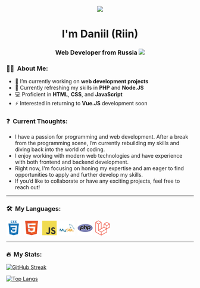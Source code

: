 <p align="center">
  <img src="https://i.imgur.com/BrTJSk7.gif" width="300"/>
</p>
<h1 align="center">I'm Daniil (Riin)</h1>
<h3 align="center">Web Developer from Russia <img src="https://upload.wikimedia.org/wikipedia/commons/thumb/f/f3/Flag_of_Russia.svg/24px-Flag_of_Russia.svg.png"></h3>

### 👨‍💻 &nbsp;About Me:
- 🔭 I’m currently working on **web development projects**  
- 🌱 Currently refreshing my skills in **PHP** and **Node.JS**  
- 💻 Proficient in **HTML**, **CSS**, and **JavaScript**  
- ⚡ Interested in returning to **Vue.JS** development soon  

### ❓ &nbsp;Current Thoughts:
-  I have a passion for programming and web development. After a break from the programming scene, I’m currently rebuilding my skills and diving back into the world of coding. <br />
-  I enjoy working with modern web technologies and have experience with both frontend and backend development. <br />
-  Right now, I'm focusing on honing my expertise and am eager to find opportunities to apply and further develop my skills. <br />
-  If you’d like to collaborate or have any exciting projects, feel free to reach out! <br />

---

### 🛠 &nbsp;My Languages:
<p>
  <img src="https://github.com/devicons/devicon/blob/master/icons/css3/css3-plain-wordmark.svg"  title="CSS3" alt="CSS" width="40" height="40"/>&nbsp;
  <img src="https://github.com/devicons/devicon/blob/master/icons/html5/html5-original.svg" title="HTML5" alt="HTML" width="40" height="40"/>&nbsp;
  <img src="https://github.com/devicons/devicon/blob/master/icons/javascript/javascript-original.svg" title="JavaScript" alt="JavaScript" width="40" height="40"/>&nbsp;
  <img src="https://github.com/devicons/devicon/blob/master/icons/mysql/mysql-original-wordmark.svg" title="MySQL" alt="MySQL" width="40" height="40"/>&nbsp;
  <img src="https://github.com/devicons/devicon/blob/master/icons/php/php-original.svg" title="PHP" alt="PHP" width="40" height="40"/>&nbsp;
  <img src="https://github.com/devicons/devicon/blob/master/icons/laravel/laravel-original.svg" title="HTML5" alt="HTML" width="40" height="40"/>&nbsp;
</p>

---
### 🔥 &nbsp;My Stats:
<a href="https://git.io/streak-stats"><img src="https://streak-stats.demolab.com?user=nightdepression&theme=dark&hide_border=true&mode=weekly" alt="GitHub Streak" /></a> <br />

[![Top Langs](https://github-readme-stats.vercel.app/api/top-langs/?username=nightdepression&layout=compact&theme=vision-friendly-dark)](https://github.com/anuraghazra/github-readme-stats)
